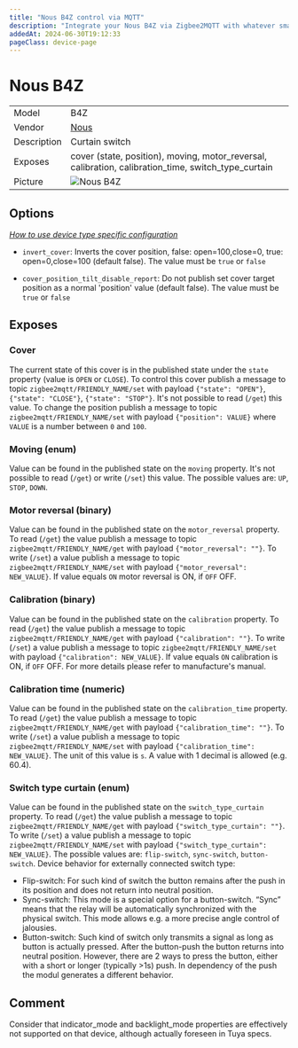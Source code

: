 ```yaml
---
title: "Nous B4Z control via MQTT"
description: "Integrate your Nous B4Z via Zigbee2MQTT with whatever smart home infrastructure you are using without the vendor's bridge or gateway."
addedAt: 2024-06-30T19:12:33
pageClass: device-page
---
```


<!-- !!!! -->
<!-- ATTENTION: This file is auto-generated through docgen! -->
<!-- You can only edit the "Notes"-Section between the two comment lines "Notes BEGIN" and "Notes END". -->
<!-- Do not use h1 or h2 heading within "## Notes"-Section. -->
<!-- !!!! -->

# Nous B4Z

|     |     |
|-----|-----|
| Model | B4Z  |
| Vendor  | [Nous](/supported-devices/#v=Nous)  |
| Description | Curtain switch |
| Exposes | cover (state, position), moving, motor_reversal, calibration, calibration_time, switch_type_curtain |
| Picture | ![Nous B4Z](https://www.zigbee2mqtt.io/images/devices/B4Z.png) |


<!-- Notes BEGIN: You can edit here. Add "## Notes" headline if not already present. -->


<!-- Notes END: Do not edit below this line -->


## Options
*[How to use device type specific configuration](../guide/configuration/devices-groups.md#specific-device-options)*

* `invert_cover`: Inverts the cover position, false: open=100,close=0, true: open=0,close=100 (default false). The value must be `true` or `false`

* `cover_position_tilt_disable_report`: Do not publish set cover target position as a normal 'position' value (default false). The value must be `true` or `false`



## Exposes

### Cover 
The current state of this cover is in the published state under the `state` property (value is `OPEN` or `CLOSE`).
To control this cover publish a message to topic `zigbee2mqtt/FRIENDLY_NAME/set` with payload `{"state": "OPEN"}`, `{"state": "CLOSE"}`, `{"state": "STOP"}`.
It's not possible to read (`/get`) this value.
To change the position publish a message to topic `zigbee2mqtt/FRIENDLY_NAME/set` with payload `{"position": VALUE}` where `VALUE` is a number between `0` and `100`.

### Moving (enum)
Value can be found in the published state on the `moving` property.
It's not possible to read (`/get`) or write (`/set`) this value.
The possible values are: `UP`, `STOP`, `DOWN`.

### Motor reversal (binary)
Value can be found in the published state on the `motor_reversal` property.
To read (`/get`) the value publish a message to topic `zigbee2mqtt/FRIENDLY_NAME/get` with payload `{"motor_reversal": ""}`.
To write (`/set`) a value publish a message to topic `zigbee2mqtt/FRIENDLY_NAME/set` with payload `{"motor_reversal": NEW_VALUE}`.
If value equals `ON` motor reversal is ON, if `OFF` OFF.

### Calibration (binary)
Value can be found in the published state on the `calibration` property.
To read (`/get`) the value publish a message to topic `zigbee2mqtt/FRIENDLY_NAME/get` with payload `{"calibration": ""}`.
To write (`/set`) a value publish a message to topic `zigbee2mqtt/FRIENDLY_NAME/set` with payload `{"calibration": NEW_VALUE}`.
If value equals `ON` calibration is ON, if `OFF` OFF.
For more details please refer to manufacture's manual.

### Calibration time (numeric)
Value can be found in the published state on the `calibration_time` property.
To read (`/get`) the value publish a message to topic `zigbee2mqtt/FRIENDLY_NAME/get` with payload `{"calibration_time": ""}`.
To write (`/set`) a value publish a message to topic `zigbee2mqtt/FRIENDLY_NAME/set` with payload `{"calibration_time": NEW_VALUE}`.
The unit of this value is `s`. A value with 1 decimal is allowed (e.g. 60.4).

### Switch type curtain (enum)
Value can be found in the published state on the `switch_type_curtain` property.
To read (`/get`) the value publish a message to topic `zigbee2mqtt/FRIENDLY_NAME/get` with payload `{"switch_type_curtain": ""}`.
To write (`/set`) a value publish a message to topic `zigbee2mqtt/FRIENDLY_NAME/set` with payload `{"switch_type_curtain": NEW_VALUE}`.
The possible values are: `flip-switch`, `sync-switch`, `button-switch`.
Device behavior for externally connected switch type:
* Flip-switch: For such kind of switch the button remains after the push in its position and does not return into neutral position.
* Sync-switch: This mode is a special option for a button-switch. “Sync” means that the relay will be automatically synchronized with the physical switch. This mode allows e.g. a more precise angle control of jalousies. 
* Button-switch: Such kind of switch only transmits a signal as long as button is actually pressed. After the button-push the button returns into neutral position. However, there are 2 ways to press the button, either with a short or longer (typically >1s) push. In dependency of the push the modul generates a different behavior.



## Comment
Consider that indicator_mode and backlight_mode properties are effectively not supported on that device, although actually foreseen in Tuya specs.